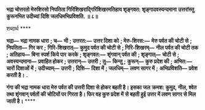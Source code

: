 **भद्रा चोत्तरतो मेरुशिरसो निपतिता गिरिशिखराद्गिरिशिखरमतिहाय शृङ्गवत: शृङ्गादवस्यन्दमाना** **उत्तरांस्तु कुरूनभित उदीच्यां दिशि जलधिमभिप्रविशति. ॥ ८॥** 

शब्दार्थ **** 

**भद्रा—** **भद्रा नामक धारा** **; च—** **भी** **; उत्तरत:—** **उत्तर दिशा को** **; मेरु-शिरस:—** **मेरु पर्वत की चोटी से** **; निपतिता—** **गिर कर** **;** **गिरि-शिखरात्—** **कुमुद पर्वत की चोटी से** **; गिरि-शिखरम्—** **नील पर्वत की चोटी तक** **; अतिहाय—** **बिना स्पर्श किये पार** **करके** **; शृङ्गवत:—** **शृंगवान् पर्वत की** **; शृङ्गात्—** **चोटी से** **; अवस्यन्दमाना—** **प्रवाहित होकर** **; उत्तरान्—** **उत्तरी** **; तु—** **किन्तु** **;** **कुरून्—** **कुरु प्रदेश की** **; अभित:—** **चारों दिशाओं में** **; उदीच्याम्—** **उत्तरी** **; दिशि—** **दिशा में** **; जलधिम्—** **लवण सागर में** **;** **अभिप्रविशति—** **प्रवेश करती है।** **.** 

**गंगा की भद्रा नामक धारा मेरु पर्वत की उत्तरी दिशा से होकर बहती है। इसका जल** **क्रमश: कुमुद, नील, श्वेत तथा शृंगवान् पर्वतों की चोटियों पर गिरता है। फिर वह कुरु प्रदेश में** **से बहती हुई उत्तर में लवण सागर से मिल जाती है।** **** 